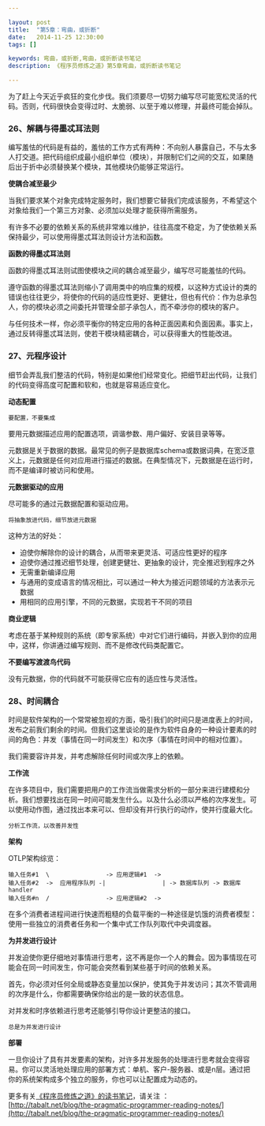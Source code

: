 ```yaml
---

layout: post
title:  "第5章：弯曲，或折断"
date:   2014-11-25 12:30:00
tags: []

keywords: 弯曲，或折断,弯曲，或折断读书笔记
description: 《程序员修炼之道》第5章弯曲，或折断读书笔记

---
```


为了赶上今天近乎疯狂的变化步伐。我们须要尽一切努力编写尽可能宽松灵活的代码。否则，代码很快会变得过时、太脆弱、以至于难以修理，并最终可能会掉队。

### 26、解耦与得墨忒耳法则

编写羞怯的代码是有益的，羞怯的工作方式有两种：不向别人暴露自己，不与太多人打交道。把代码组织成最小组织单位（模块），并限制它们之间的交互，如果随后出于折中必须替换某个模块，其他模块仍能够正常运行。


**使耦合减至最少**

当我们要求某个对象完成特定服务时，我们想要它替我们完成该服务，不希望这个对象给我们一个第三方对象、必须加以处理才能获得所需服务。

有许多不必要的依赖关系的系统非常难以维护，往往高度不稳定，为了使依赖关系保持最少，可以使用得墨忒耳法则设计方法和函数。


**函数的得墨忒耳法则**

函数的得墨忒耳法则试图使模块之间的耦合减至最少，编写尽可能羞怯的代码。

遵守函数的得墨忒耳法则缩小了调用类中的响应集的规模，以这种方式设计的类的错误也往往更少，将使你的代码的适应性更好、更健壮，但也有代价：作为总承包人，你的模块必须之间委托并管理全部子承包人，而不牵涉你的模块的客户。

与任何技术一样，你必须平衡你的特定应用的各种正面因素和负面因素。事实上，通过反转得墨忒耳法则，使若干模块精密耦合，可以获得重大的性能改进。


### 27、元程序设计

细节会弄乱我们整洁的代码，特别是如果他们经常变化。把细节赶出代码，让我们的代码变得高度可配置和软和，也就是容易适应变化。

**动态配置**

`要配置，不要集成`

要用元数据描述应用的配置选项，调谐参数、用户偏好、安装目录等等。

元数据是关于数据的数据。最常见的例子是数据库schema或数据词典，在宽泛意义上，元数据是任何对应用进行描述的数据。在典型情况下，元数据是在运行时，而不是编译时被访问和使用。


**元数据驱动的应用**

尽可能多的通过元数据配置和驱动应用。

`将抽象放进代码，细节放进元数据`

这种方法的好处：

* 迫使你解除你的设计的耦合，从而带来更灵活、可适应性更好的程序
* 迫使你通过推迟细节处理，创建更健壮、更抽象的设计，完全推迟到程序之外
* 无需重新编译应用
* 与通用的变成语言的情况相比，可以通过一种大为接近问题领域的方法表示元数据
* 用相同的应用引擎，不同的元数据，实现若干不同的项目


**商业逻辑**

考虑在基于某种规则的系统（即专家系统）中对它们进行编码，并嵌入到你的应用中，这样，你讲通过编写规则、而不是修改代码类配置它。


**不要编写渡渡鸟代码**

没有元数据，你的代码就不可能获得它应有的适应性与灵活性。


### 28、时间耦合

时间是软件架构的一个常常被忽视的方面，吸引我们的时间只是进度表上的时间，发布之前我们剩余的时间。但我们这里谈论的是作为软件自身的一种设计要素的时间的角色：并发（事情在同一时间发生）和次序（事情在时间中的相对位置）。

我们需要容许并发，并考虑解除任何时间或次序上的依赖。

**工作流**

在许多项目中，我们需要把用户的工作流当做需求分析的一部分来进行建模和分析。我们想要找出在同一时间可能发生什么。以及什么必须以严格的次序发生。可以使用动作图，通过找出本来可以、但却没有并行执行的动作，使并行度最大化。

`分析工作流，以改善并发性`

**架构**

OTLP架构综览：

	输入任务#1  \                -> 应用逻辑#1  ->
	输入任务#2  ->  应用程序队列 -|                | -> 数据库队列 -> 数据库handler
	输入任务#n  /                -> 应用逻辑#2  ->


在多个消费者进程间进行快速而粗糙的负载平衡的一种途径是饥饿的消费者模型：使用一些独立的消费者任务和一个集中式工作队列取代中央调度器。

**为并发进行设计**

并发迫使你更仔细地对事情进行思考，这不再是你一个人的舞会。因为事情现在可能会在同一时间发生，你可能会突然看到某些基于时间的依赖关系。

首先，你必须对任何全局或静态变量加以保护，使其免于并发访问；其次不管调用的次序是什么，你都需要确保你给出的是一致的状态信息。

对并发和时序依赖进行思考还能够引导你设计更整洁的接口。

`总是为并发进行设计`


**部署**

一旦你设计了具有并发要素的架构，对许多并发服务的处理进行思考就会变得容易。你可以灵活地处理应用的部署方式：单机、客户-服务器、或是n层。通过把你的系统架构成多个独立的服务，你也可以让配置成为动态的。





更多有关[《程序员修炼之道》的读书笔记](http://tabalt.net/blog/the-pragmatic-programmer-reading-notes/)，请关注 ：  
[http://tabalt.net/blog/the-pragmatic-programmer-reading-notes/](http://tabalt.net/blog/the-pragmatic-programmer-reading-notes/)